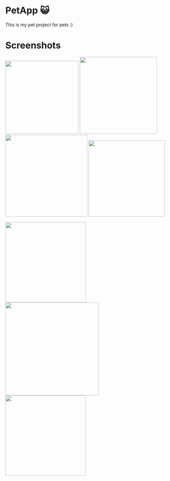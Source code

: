 # PetApp :smiley_cat:
This is my pet project for pets :)
# Screenshots 
<img src="https://user-images.githubusercontent.com/57014060/211901528-8dffcbc6-09d2-4787-94d9-a381cd299880.jpg" width="228"> <img src="https://user-images.githubusercontent.com/57014060/211901543-a79755a8-8c9a-46fa-a1db-19ac2a7feb06.png" width="240"> <img src="https://user-images.githubusercontent.com/57014060/211901541-9ceafd23-feb2-4874-8a01-e80deaea195f.png" width="255"> <img src="https://user-images.githubusercontent.com/57014060/211901539-73b7fdbd-b933-436f-971f-0170452344fb.png" width="238">

<img src="https://user-images.githubusercontent.com/57014060/211901534-0ac8d9a7-de8a-4667-a943-737848f80f6b.jpg" width="250"> <img align="top" src="https://user-images.githubusercontent.com/57014060/211901535-2e21410d-c855-45dc-8549-1584ac1c25e9.png" width="290"> <img src="https://user-images.githubusercontent.com/57014060/211901536-a170aeb0-5b84-45f2-8fc3-da822bbe1d24.jpg" width="250">



